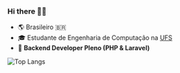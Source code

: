 ### Hi there 👋🏾

- 🌎 Brasileiro 🇧🇷  
- 🎓 Estudante de Engenharia de Computação na [UFS](https://www.ufs.br/)  
- 💼 **Backend Developer Pleno (PHP & Laravel)**  

![Top Langs](https://github-readme-stats.vercel.app/api/top-langs/?username=TarcisioAraujo7&layout=compact)
